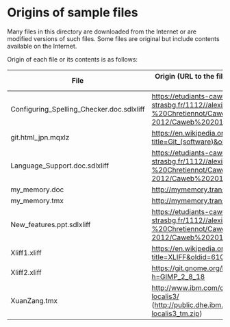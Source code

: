 ﻿Origins of sample files
=======================

Many files in this directory are downloaded from the Internet or are modified versions of such files.
Some files are original but include contents available on the Internet.

Origin of each file or its contents is as follows:

| File                                      | Origin (URL to the file or a page containing the file)
| ----------------------------------------- | ---
| Configuring_Spelling_Checker.doc.sdlxliff | https://etudiants-caweb.u-strasbg.fr/1112//alexis/Trados%20-%20Chretiennot/Caweb_2011-2012/Caweb%202011-2012/Projet1/fr-FR/
| git.html_jpn.mqxlz                        | https://en.wikipedia.org/w/index.php?title=Git_(software)&oldid=734439163
| Language_Support.doc.sdlxliff             | https://etudiants-caweb.u-strasbg.fr/1112//alexis/Trados%20-%20Chretiennot/Caweb_2011-2012/Caweb%202011-2012/Projet1/fr-FR/
| my_memory.doc                             | http://mymemory.translated.net/doc/
| my_memory.tmx                             | http://mymemory.translated.net/
| New_features.ppt.sdlxliff                 | https://etudiants-caweb.u-strasbg.fr/1112//alexis/Trados%20-%20Chretiennot/Caweb_2011-2012/Caweb%202011-2012/Projet1/fr-FR/
| Xliff1.xliff                              | https://en.wikipedia.org/w/index.php?title=XLIFF&oldid=610491933
| Xliff2.xliff                              | https://git.gnome.org/browse/gimp/tree/po/fr.po?h=GIMP_2_8_18
| XuanZang.tmx                              | http://www.ibm.com/developerworks/library/x-localis3/ (http://public.dhe.ibm.com/software/dw/library/x-localis3_tm.zip)
